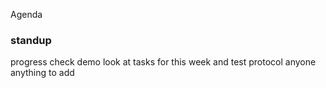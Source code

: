 Agenda

### standup
progress check
demo
look at tasks for this week and test protocol
anyone anything to add
